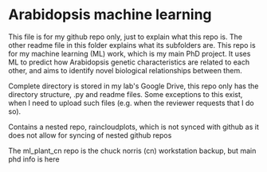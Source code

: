# Arabidopsis machine learning
This file is for my github repo only, just to explain what this repo is. The other readme file in this folder explains what its subfolders are. This repo is for my machine learning (ML) work, which is my main PhD project. It uses ML to predict how Arabidopsis genetic characteristics are related to each other, and aims to identify novel biological relationships between them.

Complete directory is stored in my lab's Google Drive, this repo only has the directory structure, .py and readme files. Some exceptions to this exist, when I need to upload such files (e.g. when the reviewer requests that I do so).

Contains a nested repo, raincloudplots, which is not synced with github as it does not allow for syncing of nested github repos

The ml_plant_cn repo is the chuck norris (cn) workstation backup, but main phd info is here
